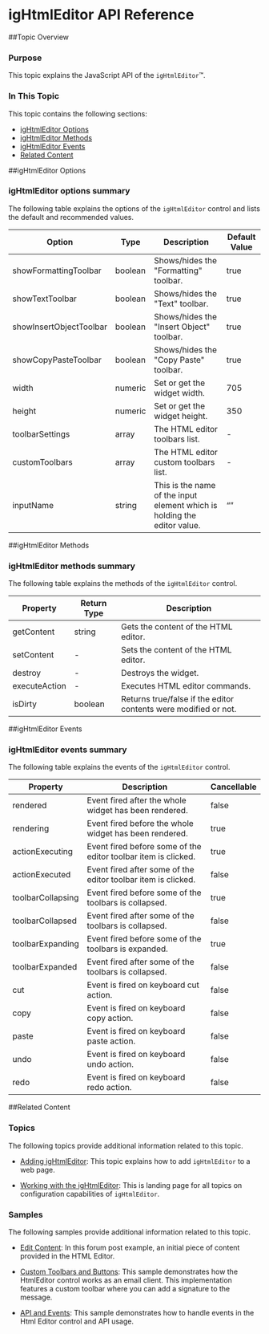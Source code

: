 ﻿<!--
|metadata|
{
    "fileName": "ightmleditor-api-reference",
    "controlName": "igHtmlEditor",
    "tags": ["API"]
}
|metadata|
-->

# igHtmlEditor API Reference



##Topic Overview


### Purpose

This topic explains the JavaScript API of the `igHtmlEditor`™.

### In This Topic

This topic contains the following sections:

-   [igHtmlEditor Options](#options)
-   [igHtmlEditor Methods](#methods)
-   [igHtmlEditor Events](#events)
-   [Related Content](#related-content)



##<a id="options"></a>igHtmlEditor Options


### igHtmlEditor options summary

The following table explains the options of the `igHtmlEditor` control and lists the default and recommended values.

Option| Type| Description|Default Value 
---|---|---|---
showFormattingToolbar| boolean|Shows/hides the "Formatting" toolbar.|true
showTextToolbar|boolean|Shows/hides the "Text" toolbar.|true
showInsertObjectToolbar|boolean|Shows/hides the "Insert Object" toolbar.|true
showCopyPasteToolbar|boolean|Shows/hides the "Copy Paste" toolbar.|true
width|numeric|Set or get the widget width.|705
height|numeric|Set or get the widget height.|350
toolbarSettings|array|The HTML editor toolbars list.|-
customToolbars|array|The HTML editor custom toolbars list.|-
inputName|string|This is the name of the input element which is holding the editor value.|“”

##<a id="methods"></a>igHtmlEditor Methods


### igHtmlEditor methods summary

The following table explains the methods of the `igHtmlEditor` control.

Property|Return Type|Description
---|---|---
getContent|string|Gets the content of the HTML editor.
setContent|-|Sets the content of the HTML editor.
destroy|-|Destroys the widget.
executeAction|-|Executes HTML editor commands.
isDirty|boolean|Returns true/false if the editor contents were modified or not.

##<a id="events"></a>igHtmlEditor Events


### igHtmlEditor events summary

The following table explains the events of the `igHtmlEditor` control.

Property|Description|Cancellable
---|---|---
rendered|Event fired after the whole widget has been rendered.|false
rendering|Event fired before the whole widget has been rendered.|true
actionExecuting|Event fired before some of the editor toolbar item is clicked.|true
actionExecuted|Event fired after some of the editor toolbar item is clicked.|false
toolbarCollapsing|Event fired before some of the toolbars is collapsed.|true
toolbarCollapsed|Event fired after some of the toolbars is collapsed.|false
toolbarExpanding|Event fired before some of the toolbars is expanded.|true
toolbarExpanded|Event fired after some of the toolbars is collapsed.|false
cut|Event is fired on keyboard cut action.|false
copy|Event is fired on keyboard copy action.|false
paste|Event is fired on keyboard paste action.|false
undo|Event is fired on keyboard undo action.|false
redo|Event is fired on keyboard redo action.|false

##<a id="related-content"></a>Related Content


### Topics

The following topics provide additional information related to this topic.

-	[Adding igHtmlEditor](igHtmlEditor-Adding-igHtmlEditor.html):  This topic explains how to add `igHtmlEditor` to a web page.

-	[Working with the igHtmlEditor](igHtmlEditor-Working-with-igHtmlEditor.html):  This is landing page for all topics on configuration capabilities of `igHtmlEditor`.



### Samples

The following samples provide additional information related to this topic.

-	[Edit Content](%%SamplesUrl%%/html-editor/edit-content):  In this forum post example, an initial piece of content provided in the HTML Editor.

-	[Custom Toolbars and Buttons](%%SamplesUrl%%/html-editor/custom-toolbars-and-buttons): This sample demonstrates how the HtmlEditor control works as an email client. This implementation features a custom toolbar where you can add a signature to the message.

-	[API and Events](%%SamplesUrl%%/html-editor/api-and-events): This sample demonstrates how to handle events in the Html Editor control and API usage.





 

 


